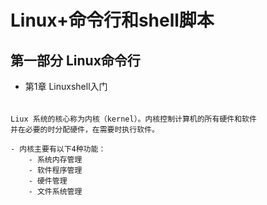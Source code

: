 # Linux+命令行和shell脚本

## 第一部分 Linux命令行
- 第1章 Linuxshell入门
###### 
    Liux 系统的核心称为内核（kernel）。内核控制计算机的所有硬件和软件
    并在必要的时分配硬件，在需要时执行软件。
    
    - 内核主要有以下4种功能：
        - 系统内存管理
        - 软件程序管理
        - 硬件管理
        - 文件系统管理